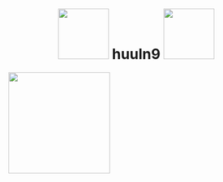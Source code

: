 <h1 align="center">
    <img src="https://fiverr-res.cloudinary.com/images/t_main1,q_auto,f_auto,q_auto,f_auto/attachments/delivery/asset/190f10cafb9836123a6757d583746096-1607512905/Attachment_1607512865/create-personalized-among-us-gif-and-png-for-you.gif" width="100px">
    huuln9
    <img src="https://64.media.tumblr.com/tumblr_maxclot2R71qg6rkio1_500.gifv" width="100px"></h1>

<img src="https://i.gifer.com/XOsX.gif" width="200px">

<p style="display:flex; justify-content: space-between">
	<a href="https://github.com/huuln9">
		<img alt="" src="https://github-readme-stats.vercel.app/api?username=huuln9&show_icons=true&count_private=true&theme=merko&hide_border=true&bg_color=0D1117" />
	</a>
	<a href="https://github.com/huuln9">
		<img alt="" src="https://github-readme-stats.vercel.app/api/top-langs/?username=huuln9&langs_count=8&count_private=true&layout=compact&theme=merko&hide_border=true&bg_color=0D1117" />
	</a>
</p>

